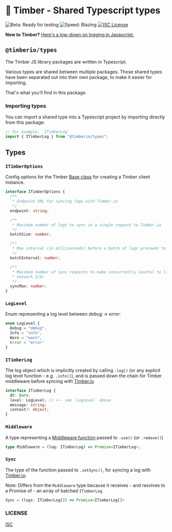 # 🌲 Timber - Shared Typescript types

![Beta: Ready for testing](https://img.shields.io/badge/early_release-beta-green.svg)
![Speed: Blazing](https://img.shields.io/badge/speed-blazing%20%F0%9F%94%A5-brightgreen.svg)
[![ISC License](https://img.shields.io/badge/license-ISC-ff69b4.svg)](LICENSE.md)

**New to Timber?** [Here's a low-down on logging in Javascript.](https://github.com/timberio/timber-js)

## `@timberio/types`

The Timber JS library packages are written in Typescript.

Various types are shared between multiple packages. Those shared types have been separated out into their own package, to make it easier for importing.

That's what you'll find in this package.

### Importing types

You can import a shared type into a Typescript project by importing directly from this package:

```typescript
// For example, `ITimberLog`
import { ITimberLog } from "@timberio/types";
```

## Types

### `ITimberOptions`

Config options for the Timber [Base class](https://github.com/timberio/timber-js/tree/master/packages/core#the-base-class) for creating a Timber client instance.

```typescript
interface ITimberOptions {
  /**
   * Endpoint URL for syncing logs with Timber.io
   */
  endpoint: string;

  /**
   * Maximum number of logs to sync in a single request to Timber.io
   */
  batchSize: number;

  /**
   * Max interval (in milliseconds) before a batch of logs proceeds to syncing
   */
  batchInterval: number;

  /**
   * Maximum number of sync requests to make concurrently (useful to limit
   * network I/O)
   */
  syncMax: number;
}
```

### `LogLevel`

Enum representing a log level between _debug_ -> _error_:

```typescript
enum LogLevel {
  Debug = "debug",
  Info = "info",
  Warn = "warn",
  Error = "error"
}
```

### `ITimberLog`

The log object which is implicitly created by calling `.log()` (or any explicit log level function - e.g. `.info()`), and is passed down the chain for Timber middleware before syncing with [Timber.io](https://timber.io)

```typescript
interface ITimberLog {
  dt: Date;
  level: LogLevel; // <-- see `LogLevel` above
  message: string;
  context?: object;
}
```

### `Middleware`

A type representing a [Middleware function](https://github.com/timberio/timber-js/tree/master/packages/core#middleware) passed to `.use()` (or `.remove()`)

```typescript
type Middleware = (log: ITimberLog) => Promise<ITimberLog>;
```

### `Sync`

The type of the function passed to `.setSync()`, for syncing a log with [Timber.io](https://timber.io):

Note: Differs from the `Middleware` type because it receives - and resolves to a Promise of - an array of batched `ITimberLog`.

```typescript
Sync = (logs: ITimberLog[]) => Promise<ITimberLog[]>
```

### LICENSE

[ISC](LICENSE.md)
